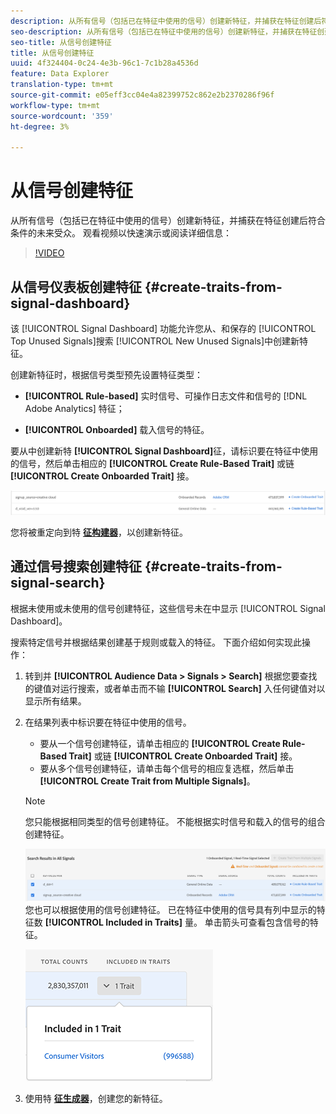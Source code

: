 ```yaml
---
description: 从所有信号（包括已在特征中使用的信号）创建新特征，并捕获在特征创建后符合条件的未来受众。
seo-description: 从所有信号（包括已在特征中使用的信号）创建新特征，并捕获在特征创建后符合条件的未来受众。
seo-title: 从信号创建特征
title: 从信号创建特征
uuid: 4f324404-0c24-4e3b-96c1-7c1b28a4536d
feature: Data Explorer
translation-type: tm+mt
source-git-commit: e05eff3cc04e4a82399752c862e2b2370286f96f
workflow-type: tm+mt
source-wordcount: '359'
ht-degree: 3%

---
```



# 从信号创建特征

从所有信号（包括已在特征中使用的信号）创建新特征，并捕获在特征创建后符合条件的未来受众。 观看视频以快速演示或阅读详细信息：

>[!VIDEO](https://video.tv.adobe.com/v/25169/?quality=12)

## 从信号仪表板创建特征 {#create-traits-from-signal-dashboard}

该 [!UICONTROL Signal Dashboard] 功能允许您从、和保存的 [!UICONTROL Top Unused Signals]搜索 [!UICONTROL New Unused Signals]中创建新特征。

创建新特征时，根据信号类型预先设置特征类型：

* **[!UICONTROL Rule-based]** 实时信号、可操作日志文件和信号的 [!DNL Adobe Analytics] 特征；

* **[!UICONTROL Onboarded]** 载入信号的特征。

要从中创建新特 **[!UICONTROL Signal Dashboard]**&#x200B;征，请标识要在特征中使用的信号，然后单击相应的 **[!UICONTROL Create Rule-Based Trait]** 或链 **[!UICONTROL Create Onboarded Trait]** 接。

![](assets/signals-create-trait.png)

您将被重定向到特 **[征构建器](../../features/traits/about-trait-builder.md)**，以创建新特征。

## 通过信号搜索创建特征 {#create-traits-from-signal-search}

根据未使用或未使用的信号创建特征，这些信号未在中显示 [!UICONTROL Signal Dashboard]。

搜索特定信号并根据结果创建基于规则或载入的特征。 下面介绍如何实现此操作：

1. 转到并 **[!UICONTROL Audience Data > Signals > Search]** 根据您要查找的键值对运行搜索，或者单击而不输 **[!UICONTROL Search]** 入任何键值对以显示所有结果。
2. 在结果列表中标识要在特征中使用的信号。
   * 要从一个信号创建特征，请单击相应的 **[!UICONTROL Create Rule-Based Trait]** 或链 **[!UICONTROL Create Onboarded Trait]** 接。
   * 要从多个信号创建特征，请单击每个信号的相应复选框，然后单击 **[!UICONTROL Create Trait from Multiple Signals]**。

   >[!NOTE]
   >您只能根据相同类型的信号创建特征。 不能根据实时信号和载入的信号的组合创建特征。
   >
   > ![](assets/signals-create-trait-search.png)
   >您也可以根据使用的信号创建特征。 已在特征中使用的信号具有列中显示的特征数 **[!UICONTROL Included in Traits]** 量。 单击箭头可查看包含信号的特征。
   >
   >![](assets/signals-used-traits.png)

3. 使用特 **[征生成器](../../features/traits/about-trait-builder.md)**，创建您的新特征。
